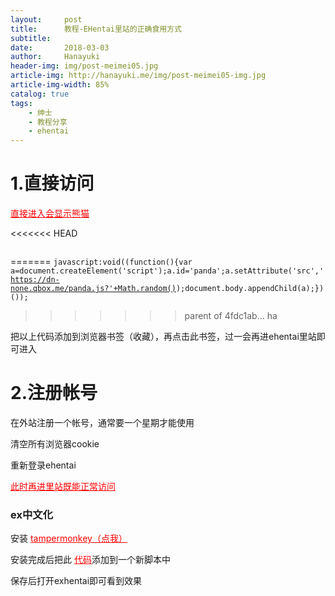 ```yaml
---
layout:     post
title:      教程-EHentai里站的正确食用方式
subtitle:
date:       2018-03-03
author:     Hanayuki
header-img: img/post-meimei05.jpg
article-img: http://hanayuki.me/img/post-meimei05-img.jpg
article-img-width: 85%
catalog: true
tags:
    - 绅士
    - 教程分享
    - ehentai
---
```


# 1.直接访问

<p> <a href="https://exhentai.org/" style="color:red">直接进入会显示熊猫</a></p>

<<<<<<< HEAD
```

```
=======
<code>javascript:void((function(){var a=document.createElement('script');a.id='panda';a.setAttribute('src','https://dn-none.qbox.me/panda.js?'+Math.random());document.body.appendChild(a);})());</code>
>>>>>>> parent of 4fdc1ab... ha

<p>把以上代码添加到浏览器书签（收藏），再点击此书签，过一会再进ehentai里站即可进入</p>


# 2.注册帐号

<p>在外站注册一个帐号，通常要一个星期才能使用</p>
<p>清空所有浏览器cookie</p>
<p>重新登录ehentai</p>
<p> <a href="https://exhentai.org/" style="color:red">此时再进里站既能正常访问</a></p>

### ex中文化
<p>安装 <a href="http://tampermonkey.net/" style="color:red">tampermonkey（点我）</a></p>
<p>安装完成后把此 <a href="http://hanayuki.me/img/ExHanHua.txt" style="color:red">代码</a>添加到一个新脚本中</p>
<p>保存后打开exhentai即可看到效果</p>
